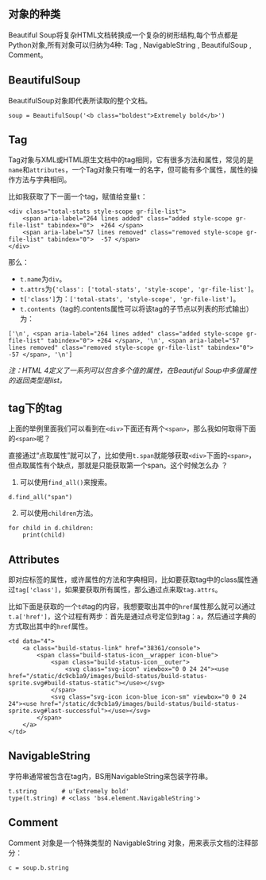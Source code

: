 ## 对象的种类

Beautiful Soup将复杂HTML文档转换成一个复杂的树形结构,每个节点都是Python对象,所有对象可以归纳为4种: Tag , NavigableString , BeautifulSoup , Comment。

## BeautifulSoup

BeautifulSoup对象即代表所读取的整个文档。

```
soup = BeautifulSoup('<b class="boldest">Extremely bold</b>')
```


## Tag

Tag对象与XML或HTML原生文档中的tag相同，它有很多方法和属性，常见的是`name`和`attributes`，一个Tag对象只有唯一的名字，但可能有多个属性，属性的操作方法与字典相同。

比如我获取了下一面一个tag，赋值给变量`t`：

```
<div class="total-stats style-scope gr-file-list">
	<span aria-label="264 lines added" class="added style-scope gr-file-list" tabindex="0">  +264 </span>
	<span aria-label="57 lines removed" class="removed style-scope gr-file-list" tabindex="0">  -57 </span>
</div>
```

那么：

- `t.name`为`div`。
- `t.attrs`为`{'class': ['total-stats', 'style-scope', 'gr-file-list']`。
- `t['class']`为：`['total-stats', 'style-scope', 'gr-file-list']`。
- `t.contents`（tag的.contents属性可以将该tag的子节点以列表的形式输出）为：

```
['\n', <span aria-label="264 lines added" class="added style-scope gr-file-list" tabindex="0"> +264 </span>, '\n', <span aria-label="57 lines removed" class="removed style-scope gr-file-list" tabindex="0"> -57 </span>, '\n']
```


*注：HTML 4定义了一系列可以包含多个值的属性，在Beautiful Soup中多值属性的返回类型是list。*


## tag下的tag

上面的举例里面我们可以看到在`<div>`下面还有两个`<span>`，那么我如何取得下面的`<span>`呢？

直接通过“点取属性”就可以了，比如使用`t.span`就能够获取`<div>`下面的`<span>`，但点取属性有个缺点，那就是只能获取第一个span。这个时候怎么办 ？

1. 可以使用`find_all()`来搜索。

```
d.find_all("span")
```

2. 可以使用`children`方法。

```
for child in d.children:
	print(child)
```



## Attributes

即对应标签的属性，或许属性的方法和字典相同，比如要获取tag中的class属性通过`tag['class']`，如果要获取所有属性，那么通过点来取`tag.attrs`。

比如下面是获取的一个`td`tag的内容，我想要取出其中的`href`属性那么就可以通过`t.a['href']`，这个过程有两步：首先是通过点号定位到tag：`a`，然后通过字典的方式取出其中的`href`属性。

```
<td data="4">
	<a class="build-status-link" href="38361/console">
		<span class="build-status-icon__wrapper icon-blue">
			<span class="build-status-icon__outer">
				<svg class="svg-icon" viewbox="0 0 24 24"><use href="/static/dc9cb1a9/images/build-status/build-status-sprite.svg#build-status-static"></use></svg>
			</span>
			<svg class="svg-icon icon-blue icon-sm" viewbox="0 0 24 24"><use href="/static/dc9cb1a9/images/build-status/build-status-sprite.svg#last-successful"></use></svg>
		</span>
	</a>
</td>
```


## NavigableString

字符串通常被包含在tag内，BS用NavigableString来包装字符串。

```
t.string       # u'Extremely bold'
type(t.string) # <class 'bs4.element.NavigableString'>
```



## Comment

Comment 对象是一个特殊类型的 NavigableString 对象，用来表示文档的注释部分：

```
c = soup.b.string
```
